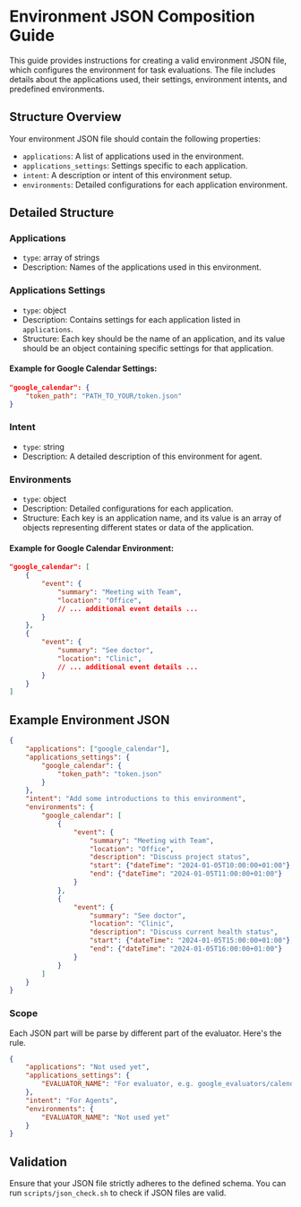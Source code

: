 # Environment JSON Composition Guide

This guide provides instructions for creating a valid environment JSON file, which configures the environment for task evaluations. The file includes details about the applications used, their settings, environment intents, and predefined environments.

## Structure Overview

Your environment JSON file should contain the following properties:

- `applications`: A list of applications used in the environment.
- `applications_settings`: Settings specific to each application.
- `intent`: A description or intent of this environment setup.
- `environments`: Detailed configurations for each application environment.

## Detailed Structure

### Applications

- `type`: array of strings
- Description: Names of the applications used in this environment.

### Applications Settings

- `type`: object
- Description: Contains settings for each application listed in `applications`.
- Structure: Each key should be the name of an application, and its value should be an object containing specific settings for that application.

#### Example for Google Calendar Settings:

```json
"google_calendar": {
    "token_path": "PATH_TO_YOUR/token.json"
}
```

### Intent

- `type`: string
- Description: A detailed description of this environment for agent.

### Environments

- `type`: object
- Description: Detailed configurations for each application.
- Structure: Each key is an application name, and its value is an array of objects representing different states or data of the application.

#### Example for Google Calendar Environment:

```json
"google_calendar": [
    {
        "event": {
            "summary": "Meeting with Team",
            "location": "Office",
            // ... additional event details ...
        }
    },
    {
        "event": {
            "summary": "See doctor",
            "location": "Clinic",
            // ... additional event details ...
        }
    }
]
```

## Example Environment JSON

```json
{
    "applications": ["google_calendar"],
    "applications_settings": {
        "google_calendar": {
            "token_path": "token.json"
        }
    },
    "intent": "Add some introductions to this environment",
    "environments": {
        "google_calendar": [
            {
                "event": {
                    "summary": "Meeting with Team",
                    "location": "Office",
                    "description": "Discuss project status",
                    "start": {"dateTime": "2024-01-05T10:00:00+01:00"},
                    "end": {"dateTime": "2024-01-05T11:00:00+01:00"}
                }
            },
            {
                "event": {
                    "summary": "See doctor",
                    "location": "Clinic",
                    "description": "Discuss current health status",
                    "start": {"dateTime": "2024-01-05T15:00:00+01:00"},
                    "end": {"dateTime": "2024-01-05T16:00:00+01:00"}
                }
            }
        ]
    }
}
```

### Scope
Each JSON part will be parse by different part of the evaluator. Here's the rule.

```json
{
    "applications": "Not used yet",
    "applications_settings": {
        "EVALUATOR_NAME": "For evaluator, e.g. google_evaluators/calendar_evaluator.py"
    },
    "intent": "For Agents",
    "environments": {
        "EVALUATOR_NAME": "Not used yet"
    }
}
```

## Validation

Ensure that your JSON file strictly adheres to the defined schema. You can run `scripts/json_check.sh` to check if JSON files are valid.
